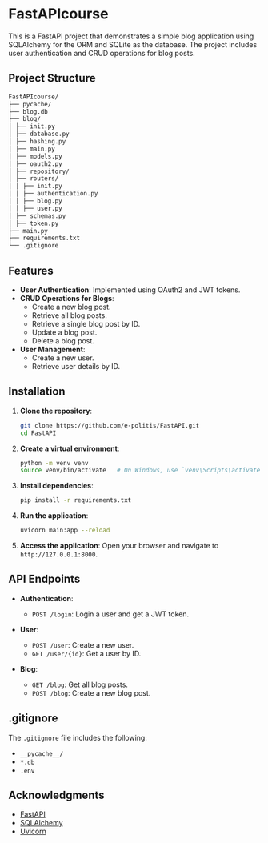 # FastAPIcourse

This is a FastAPI project that demonstrates a simple blog application using SQLAlchemy for the ORM and SQLite as the database. The project includes user authentication and CRUD operations for blog posts.

## Project Structure


```md
FastAPIcourse/
├── pycache/
├── blog.db
├── blog/
│ ├── init.py
│ ├── database.py
│ ├── hashing.py
│ ├── main.py
│ ├── models.py
│ ├── oauth2.py
│ ├── repository/
│ ├── routers/
│ │ ├── init.py
│ │ ├── authentication.py
│ │ ├── blog.py
│ │ ├── user.py
│ ├── schemas.py
│ ├── token.py
├── main.py
├── requirements.txt
└── .gitignore
```

## Features

- **User Authentication**: Implemented using OAuth2 and JWT tokens.
- **CRUD Operations for Blogs**:
  - Create a new blog post.
  - Retrieve all blog posts.
  - Retrieve a single blog post by ID.
  - Update a blog post.
  - Delete a blog post.
- **User Management**:
  - Create a new user.
  - Retrieve user details by ID.

## Installation

1. **Clone the repository**:
    ```sh
    git clone https://github.com/e-politis/FastAPI.git
    cd FastAPI
    ```

2. **Create a virtual environment**:
    ```sh
    python -m venv venv
    source venv/bin/activate   # On Windows, use `venv\Scripts\activate`
    ```

3. **Install dependencies**:
    ```sh
    pip install -r requirements.txt
    ```

4. **Run the application**:
    ```sh
    uvicorn main:app --reload
    ```

5. **Access the application**:
    Open your browser and navigate to `http://127.0.0.1:8000`.

## API Endpoints

- **Authentication**:
  - `POST /login`: Login a user and get a JWT token.

- **User**:
  - `POST /user`: Create a new user.
  - `GET /user/{id}`: Get a user by ID.

- **Blog**:
  - `GET /blog`: Get all blog posts.
  - `POST /blog`: Create a new blog post.

## .gitignore

The `.gitignore` file includes the following:
- `__pycache__/`
- `*.db`
- `.env`


## Acknowledgments

- [FastAPI](https://fastapi.tiangolo.com/)
- [SQLAlchemy](https://www.sqlalchemy.org/)
- [Uvicorn](https://www.uvicorn.org/)

